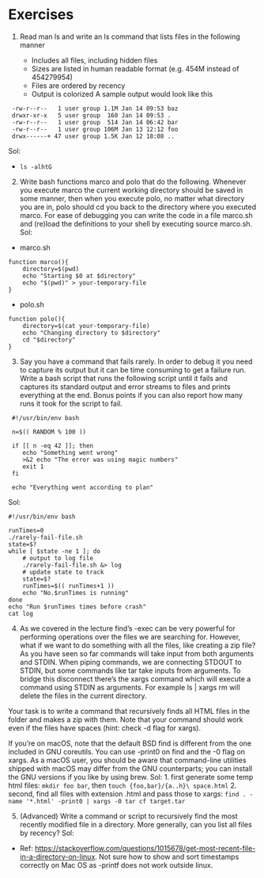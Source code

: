 # Exercises

1. Read man ls and write an ls command that lists files in the following manner

    - Includes all files, including hidden files
    - Sizes are listed in human readable format (e.g. 454M instead of 454279954)
    - Files are ordered by recency
    - Output is colorized
A sample output would look like this
```
 -rw-r--r--   1 user group 1.1M Jan 14 09:53 baz
 drwxr-xr-x   5 user group  160 Jan 14 09:53 .
 -rw-r--r--   1 user group  514 Jan 14 06:42 bar
 -rw-r--r--   1 user group 106M Jan 13 12:12 foo
 drwx------+ 47 user group 1.5K Jan 12 18:08 ..
 ```
Sol: 
- `ls -alhtG`

2. Write bash functions marco and polo that do the following. Whenever you execute marco the current working directory should be saved in some manner, then when you execute polo, no matter what directory you are in, polo should cd you back to the directory where you executed marco. For ease of debugging you can write the code in a file marco.sh and (re)load the definitions to your shell by executing source marco.sh.
Sol: 
- marco.sh
```
function marco(){
    directory=$(pwd)
    echo "Starting $0 at $directory"
    echo "$(pwd)" > your-temporary-file
}
```
- polo.sh
```
function polo(){
    directory=$(cat your-temporary-file)
    echo "Changing directory to $directory"
    cd "$directory"
}
```

3. Say you have a command that fails rarely. In order to debug it you need to capture its output but it can be time consuming to get a failure run. Write a bash script that runs the following script until it fails and captures its standard output and error streams to files and prints everything at the end. Bonus points if you can also report how many runs it took for the script to fail.
```
 #!/usr/bin/env bash

 n=$(( RANDOM % 100 ))

 if [[ n -eq 42 ]]; then
    echo "Something went wrong"
    >&2 echo "The error was using magic numbers"
    exit 1
 fi

 echo "Everything went according to plan"
 ```
Sol: 
```
#!/usr/bin/env bash

runTimes=0
./rarely-fail-file.sh
state=$?
while [ $state -ne 1 ]; do
    # output to log file
    ./rarely-fail-file.sh &> log
    # update state to track
    state=$?
    runTimes=$(( runTimes+1 ))
    echo "No.$runTimes is running"
done
echo "Run $runTimes times before crash"
cat log
```

4. As we covered in the lecture find’s -exec can be very powerful for performing operations over the files we are searching for. However, what if we want to do something with all the files, like creating a zip file? As you have seen so far commands will take input from both arguments and STDIN. When piping commands, we are connecting STDOUT to STDIN, but some commands like tar take inputs from arguments. To bridge this disconnect there’s the xargs command which will execute a command using STDIN as arguments. For example ls | xargs rm will delete the files in the current directory.

Your task is to write a command that recursively finds all HTML files in the folder and makes a zip with them. Note that your command should work even if the files have spaces (hint: check -d flag for xargs).

If you’re on macOS, note that the default BSD find is different from the one included in GNU coreutils. You can use -print0 on find and the -0 flag on xargs. As a macOS user, you should be aware that command-line utilities shipped with macOS may differ from the GNU counterparts; you can install the GNU versions if you like by using brew.
Sol: 
    1. first generate some temp html files: `mkdir foo bar`, then `touch {foo,bar}/{a..h}\ space.html`
    2. second, find all files with extension .html and pass those to xargs: `find . -name '*.html' -print0 | xargs -0 tar cf target.tar`

5. (Advanced) Write a command or script to recursively find the most recently modified file in a directory. More generally, can you list all files by recency?
Sol: 
- Ref: https://stackoverflow.com/questions/1015678/get-most-recent-file-in-a-directory-on-linux. Not sure how to show and sort timestamps correctly on Mac OS as -printf does not work outside linux. 